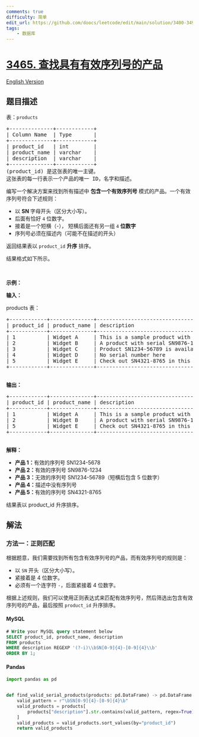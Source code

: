 ```yaml
---
comments: true
difficulty: 简单
edit_url: https://github.com/doocs/leetcode/edit/main/solution/3400-3499/3465.Find%20Products%20with%20Valid%20Serial%20Numbers/README.md
tags:
    - 数据库
---
```


<!-- problem:start -->

# [3465. 查找具有有效序列号的产品](https://leetcode.cn/problems/find-products-with-valid-serial-numbers)

[English Version](/solution/3400-3499/3465.Find%20Products%20with%20Valid%20Serial%20Numbers/README_EN.md)

## 题目描述

<!-- description:start -->

<p>表：<code>products</code></p>

<pre>
+--------------+------------+
| Column Name  | Type       |
+--------------+------------+
| product_id   | int        |
| product_name | varchar    |
| description  | varchar    |
+--------------+------------+
(product_id) 是这张表的唯一主键。
这张表的每一行表示一个产品的唯一 ID，名字和描述。
</pre>

<p>编写一个解决方案来找到所有描述中 <strong>包含一个有效序列号</strong>&nbsp;模式的产品。一个有效序列号符合下述规则：</p>

<ul>
	<li>以 <strong>SN </strong>字母开头（区分大小写）。</li>
	<li>后面有恰好&nbsp;<code>4</code>&nbsp;位数字。</li>
	<li>接着是一个短横（-）， 短横后面还有另一组 <code>4</code> <strong>位数字</strong></li>
	<li>序列号必须在描述内（可能不在描述的开头）</li>
</ul>

<p>返回结果表以&nbsp;<code>product_id</code> <strong>升序</strong>&nbsp;排序。</p>

<p>结果格式如下所示。</p>

<p>&nbsp;</p>

<p><strong class="example">示例：</strong></p>

<div class="example-block">
<p><strong>输入：</strong></p>

<p>products 表：</p>

<pre class="example-io">
+------------+--------------+------------------------------------------------------+
| product_id | product_name | description                                          |
+------------+--------------+------------------------------------------------------+
| 1          | Widget A     | This is a sample product with SN1234-5678            |
| 2          | Widget B     | A product with serial SN9876-1234 in the description |
| 3          | Widget C     | Product SN1234-56789 is available now                |
| 4          | Widget D     | No serial number here                                |
| 5          | Widget E     | Check out SN4321-8765 in this description            |
+------------+--------------+------------------------------------------------------+
    </pre>

<p><strong>输出：</strong></p>

<pre class="example-io">
+------------+--------------+------------------------------------------------------+
| product_id | product_name | description                                          |
+------------+--------------+------------------------------------------------------+
| 1          | Widget A     | This is a sample product with SN1234-5678            |
| 2          | Widget B     | A product with serial SN9876-1234 in the description |
| 5          | Widget E     | Check out SN4321-8765 in this description            |
+------------+--------------+------------------------------------------------------+
    </pre>

<p><strong>解释：</strong></p>

<ul>
	<li><strong>产品 1：</strong>有效的序列号&nbsp;SN1234-5678</li>
	<li><strong>产品 2：</strong>有效的序列号 SN9876-1234</li>
	<li><strong>产品 3：</strong>无效的序列号&nbsp;SN1234-56789（短横后包含 5 位数字）</li>
	<li><strong>产品 4：</strong>描述中没有序列号</li>
	<li><strong>产品 5：</strong>有效的序列号 SN4321-8765</li>
</ul>

<p>结果表以 product_id 升序排序。</p>
</div>

<!-- description:end -->

## 解法

<!-- solution:start -->

### 方法一：正则匹配

根据题意，我们需要找到所有包含有效序列号的产品，而有效序列号的规则是：

-   以 `SN` 开头（区分大小写）。
-   紧接着是 4 位数字。
-   必须有一个连字符 `-`，后面紧接着 4 位数字。

根据上述规则，我们可以使用正则表达式来匹配有效序列号，然后筛选出包含有效序列号的产品，最后按照 `product_id` 升序排序。

<!-- tabs:start -->

#### MySQL

```sql
# Write your MySQL query statement below
SELECT product_id, product_name, description
FROM products
WHERE description REGEXP '(?-i)\\bSN[0-9]{4}-[0-9]{4}\\b'
ORDER BY 1;
```

#### Pandas

```python
import pandas as pd


def find_valid_serial_products(products: pd.DataFrame) -> pd.DataFrame:
    valid_pattern = r"\bSN[0-9]{4}-[0-9]{4}\b"
    valid_products = products[
        products["description"].str.contains(valid_pattern, regex=True)
    ]
    valid_products = valid_products.sort_values(by="product_id")
    return valid_products
```

<!-- tabs:end -->

<!-- solution:end -->

<!-- problem:end -->
